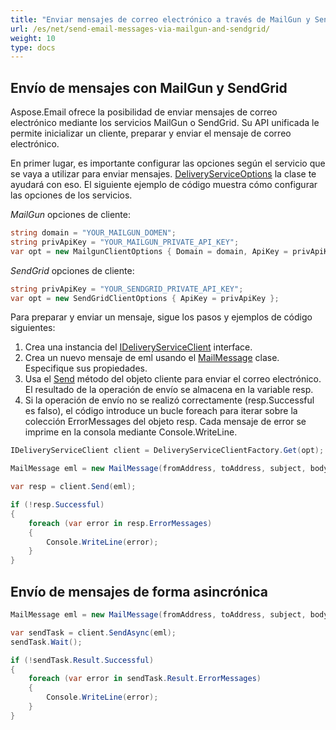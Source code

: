 ```yaml
---
title: "Enviar mensajes de correo electrónico a través de MailGun y SendGrid"
url: /es/net/send-email-messages-via-mailgun-and-sendgrid/
weight: 10
type: docs
---
```


## **Envío de mensajes con MailGun y SendGrid**

Aspose.Email ofrece la posibilidad de enviar mensajes de correo electrónico mediante los servicios MailGun o SendGrid. Su API unificada le permite inicializar un cliente, preparar y enviar el mensaje de correo electrónico.

En primer lugar, es importante configurar las opciones según el servicio que se vaya a utilizar para enviar mensajes. [DeliveryServiceOptions](https://reference.aspose.com/email/net/aspose.email.clients.deliveryservice/deliveryserviceoptions/) la clase te ayudará con eso. El siguiente ejemplo de código muestra cómo configurar las opciones de los servicios.

*MailGun* opciones de cliente:

```cs
string domain = "YOUR_MAILGUN_DOMEN";
string privApiKey = "YOUR_MAILGUN_PRIVATE_API_KEY";
var opt = new MailgunClientOptions { Domain = domain, ApiKey = privApiKey };
```

*SendGrid* opciones de cliente:

```cs
string privApiKey = "YOUR_SENDGRID_PRIVATE_API_KEY";
var opt = new SendGridClientOptions { ApiKey = privApiKey };
```
Para preparar y enviar un mensaje, sigue los pasos y ejemplos de código siguientes:

1. Crea una instancia del [IDeliveryServiceClient](https://reference.aspose.com/email/net/aspose.email.clients.deliveryservice/ideliveryserviceclient/) interface.
2. Crea un nuevo mensaje de eml usando el [MailMessage](https://reference.aspose.com/email/net/aspose.email/mailmessage/) clase. Especifique sus propiedades.
3. Usa el [Send](https://reference.aspose.com/email/net/aspose.email.clients.deliveryservice/ideliveryserviceclient/send/#ideliveryserviceclientsend-method) método del objeto cliente para enviar el correo electrónico. El resultado de la operación de envío se almacena en la variable resp.
4. Si la operación de envío no se realizó correctamente (resp.Successful es falso), el código introduce un bucle foreach para iterar sobre la colección ErrorMessages del objeto resp. Cada mensaje de error se imprime en la consola mediante Console.WriteLine.

```cs
IDeliveryServiceClient client = DeliveryServiceClientFactory.Get(opt);

MailMessage eml = new MailMessage(fromAddress, toAddress, subject, body);

var resp = client.Send(eml);

if (!resp.Successful)
{
    foreach (var error in resp.ErrorMessages)
    {
        Console.WriteLine(error);
    }
}
```
## **Envío de mensajes de forma asincrónica**

```cs
MailMessage eml = new MailMessage(fromAddress, toAddress, subject, body);

var sendTask = client.SendAsync(eml);
sendTask.Wait();

if (!sendTask.Result.Successful)
{
    foreach (var error in sendTask.Result.ErrorMessages)
    {
        Console.WriteLine(error);
    }
}
```

